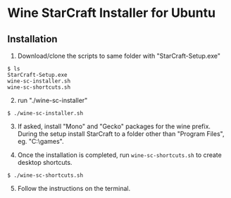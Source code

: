 Wine StarCraft Installer for Ubuntu
=======================
## Installation
1. Download/clone the scripts to same folder with "StarCraft-Setup.exe" 

```
$ ls
StarCraft-Setup.exe
wine-sc-installer.sh
wine-sc-shortcuts.sh

```
2. run "./wine-sc-installer"

`$ ./wine-sc-installer.sh`

3. If asked, install "Mono" and "Gecko" packages for the wine prefix. During the setup install StarCraft to a folder other than "Program Files", eg. "C:\games". 

4. Once the installation is completed, run `wine-sc-shortcuts.sh` to create desktop shortcuts.

`$ ./wine-sc-shortcuts.sh`

5. Follow the instructions on the terminal.
